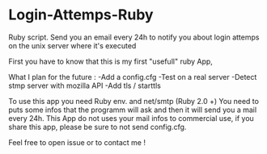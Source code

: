 # Login-Attemps-Ruby
Ruby script. Send you an email every 24h to notify you about login attemps on the unix server where it's executed

First you have to know that this is my first "usefull" ruby App,

What I plan for the future :
-Add a config.cfg
-Test on a real server
-Detect stmp server with mozilla API
-Add tls / starttls

To use this app you need Ruby env. and net/smtp (Ruby 2.0 +)
You need to puts some infos that the programm will ask and then it will send you a mail every 24h.
This App do not uses your mail infos to commercial use, if you share this app, please be sure to not send config.cfg.


Feel free to open issue or to contact me !
